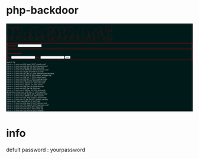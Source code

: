 # php-backdoor

<img alt='blackrose_php_backdoor.png' src='https://raw.githubusercontent.com/BlackRose-coder/php-backdoor/main/blackrose_php_backdoor.png' />

# info

defult password : yourpassword
